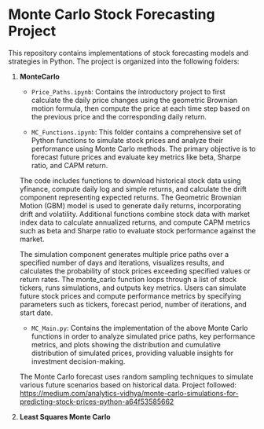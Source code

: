 # Monte Carlo Stock Forecasting Project

This repository contains implementations of stock forecasting models and strategies in Python. The project is organized into the following folders:

1. **MonteCarlo**
   - `Price_Paths.ipynb`: Contains the introductory project to first calculate the daily price changes using the geometric Brownian motion formula, then compute the price at each time step based on the previous price and the corresponding daily return.
     
   - `MC_Functions.ipynb`: This folder contains a comprehensive set of Python functions to simulate stock prices and analyze their performance using Monte Carlo methods. The primary objective is to forecast future prices and evaluate    key metrics like beta, Sharpe ratio, and CAPM return. <br/>

   The code includes functions to download historical stock data using yfinance, compute daily log and simple returns, and calculate the drift component representing expected returns. The Geometric Brownian Motion (GBM) model is used to generate daily returns, incorporating drift and volatility. Additional functions combine stock data with market index data to calculate annualized returns, and compute CAPM metrics such as beta and Sharpe ratio to evaluate stock performance against the market.

   The simulation component generates multiple price paths over a specified number of days and iterations, visualizes results, and calculates the probability of stock prices exceeding specified values or return rates. The monte_carlo function loops through a list of stock tickers, runs simulations, and outputs key metrics. Users can simulate future stock prices and compute performance metrics by specifying parameters such as tickers, forecast period, number of iterations, and start date.
   
   - `MC_Main.py`: Contains the implementation of the above Monte Carlo functions in order to analyze simulated price paths, key performance metrics, and plots showing the distribution and cumulative distribution of simulated prices, providing valuable insights for investment decision-making.

   The Monte Carlo forecast uses random sampling techniques to simulate various future scenarios based on historical data. Project followed: https://medium.com/analytics-vidhya/monte-carlo-simulations-for-predicting-stock-prices-python-a64f53585662


3. **Least Squares Monte Carlo**
